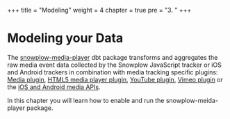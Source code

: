 +++
title = "Modeling"
weight = 4
chapter = true
pre = "3. "
+++

# Modeling your Data

The [snowplow-](https://github.com/snowplow/dbt-snowplow-media-player)[media](https://hub.getdbt.com/snowplow/snowplow_media_player/latest/)[-player](https://github.com/snowplow/dbt-snowplow-media-player) dbt package transforms and aggregates the raw media event data collected by the Snowplow JavaScript tracker or iOS and Android trackers in combination with media tracking specific plugins: [Media plugin](https://deploy-preview-588--snowplow-docs.netlify.app/docs/collecting-data/collecting-from-own-applications/javascript-trackers/javascript-tracker/javascript-tracker-v3/plugins/media/), [HTML5 media player plugin](https://deploy-preview-588--snowplow-docs.netlify.app/docs/collecting-data/collecting-from-own-applications/javascript-trackers/javascript-tracker/javascript-tracker-v3/plugins/media-tracking/), [YouTube plugin](https://deploy-preview-588--snowplow-docs.netlify.app/docs/collecting-data/collecting-from-own-applications/javascript-trackers/javascript-tracker/javascript-tracker-v3/plugins/youtube-tracking/), [Vimeo plugin](https://deploy-preview-588--snowplow-docs.netlify.app/docs/collecting-data/collecting-from-own-applications/javascript-trackers/javascript-tracker/javascript-tracker-v3/plugins/vimeo-tracking/) or the [iOS and Android media APIs](https://deploy-preview-588--snowplow-docs.netlify.app/docs/collecting-data/collecting-from-own-applications/javascript-trackers/javascript-tracker/javascript-tracker-v3/plugins/vimeo-tracking/).

In this chapter you will learn how to enable and run the snowplow-meida-player package.

